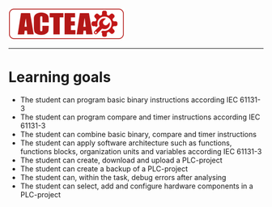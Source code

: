 
![ACTEA](/Logo_ACTEA_2.png)
_____________________________________
# Learning goals
* The student can program basic binary instructions according IEC 61131-3
* The student can program compare and timer instructions according IEC 61131-3
* The student can combine basic binary, compare and timer instructions
* The student can apply software architecture such as functions, functions blocks, organization units and variables according IEC 61131-3
* The student can create, download and upload a PLC-project
* The student can create a backup of a PLC-project
* The student can, within the task, debug errors after analysing
* The student can select, add and configure hardware components in a PLC-project
